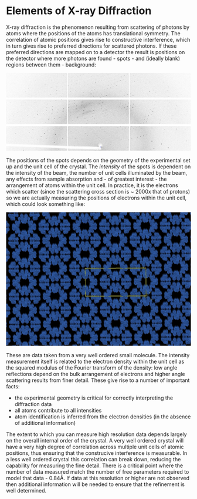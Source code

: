 # Elements of X-ray Diffraction

X-ray diffraction is the phenomenon resulting from scattering of photons by atoms where the positions of the atoms has translational symmetry. The correlation of atomic positions gives rise to constructive interference, which in turn gives rise to preferred directions for scattered photons. If these preferred directions are mapped on to a detector the result is positions on the detector where more photons are found - spots - and (ideally blank) regions between them - background:

![Example of X-ray diffraction from a cubic insulin crystal](./diffraction.jpg)

The positions of the spots depends on the geometry of the experimental set up and the unit cell of the crystal. The _intensity_ of the spots is dependent on the intensity of the beam, the number of unit cells illuminated by the beam, any effects from sample absorption and - of greatest interest - the arrangement of atoms within the unit cell. In practice, it is the electrons which scatter (since the scattering cross section is ~ 2000x that of protons) so we are actually measuring the positions of electrons within the unit cell, which could look something like:

![Example of electron density within a unit cell](./electrons.jpg)

These are data taken from a very well ordered small molecule. The intensity measurement itself is related to the electron density within the unit cell as the squared modulus of the Fourier transform of the density: low angle reflections depend on the bulk arrangement of electrons and higher angle scattering results from finer detail. These give rise to a number of important facts:

- the experimental geometry is critical for correctly interpreting the diffraction data
- all atoms contribute to all intensities
- atom identification is inferred from the electron densities (in the absence of additional information)

The extent to which you can measure high resolution data depends largely on the overall internal order of the crystal. A very well ordered crystal will have a very high degree of correlation across multiple unit cells of atomic positions, thus ensuring that the construcive interference is measurable. In a less well ordered crystal this correlation can break down, reducing the capability for measuring the fine detail. There is a critical point where the number of data measured match the number of free parameters required to model that data - 0.84Å. If data at this resolution or higher are not observed then additional information will be needed to ensure that the refinement is well determined.
